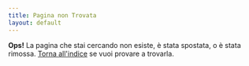 ```yaml
---
title: Pagina non Trovata
layout: default
---
```


**Ops!** La pagina che stai cercando non esiste, è stata spostata, o è stata rimossa. [Torna all'indice](/) se vuoi provare a trovarla.